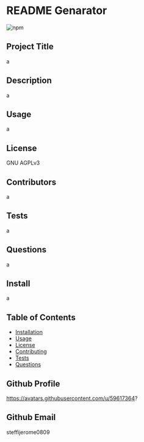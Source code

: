 
# README Genarator

![npm](https://img.shields.io/badge/npm-6.14.5-green)

## Project Title
a

## Description
a

## Usage
a

## License

GNU AGPLv3

## Contributors

a

## Tests

a

## Questions

a

## Install
a
## Table of Contents 
* [Installation](#installation) 
* [Usage](#usage) 
* [License](#license) 
* [Contributing](#contributing) 
* [Tests](#tests) 
* [Questions](#questions) 
 

## Github Profile

https://avatars.githubusercontent.com/u/59617364?

## Github Email

steffijerome0809
